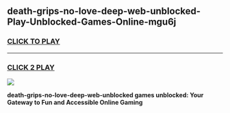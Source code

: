 
## death-grips-no-love-deep-web-unblocked-Play-Unblocked-Games-Online-mgu6j
<h3>
<a href="https://premium76.site?title=death-grips-no-love-deep-web-unblocked&ref=25A">CLICK TO PLAY</a></h3>
<hr>

<h3>
<a href="https://premium76.site?title=death-grips-no-love-deep-web-unblocked&ref=25A">CLICK 2 PLAY</a>
  
</h3>

<a href="https://premium76.site?title=death-grips-no-love-deep-web-unblocked&ref=25A"><img src="https://clearcache.store/games.png"></a>


**death-grips-no-love-deep-web-unblocked games unblocked: Your Gateway to Fun and Accessible Online Gaming**
